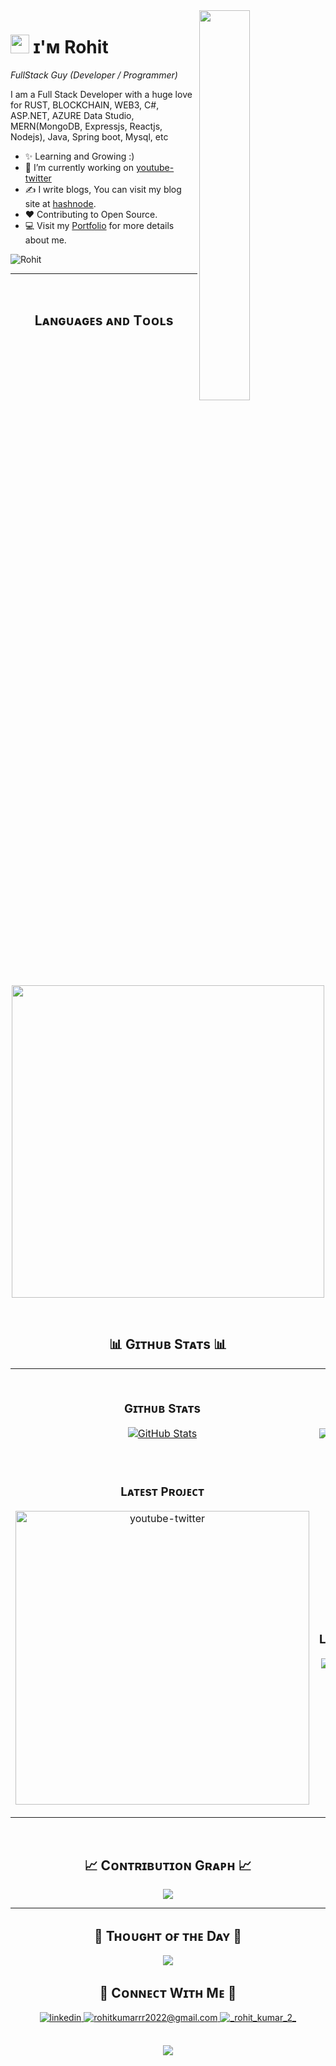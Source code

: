 

<!--Night Owl image-->
<div>
  <img align="right" width="40%" src="https://owlbertsio-resized.s3.amazonaws.com/Popper.psd.full.png">
</div>

<!--Header Name-->
# <img src="https://emojis.slackmojis.com/emojis/images/1531849430/4246/blob-sunglasses.gif?1531849430" width="30"/> ɪ'ᴍ Rohit 
*FullStack Guy (Developer / Programmer)*
<br /> 

<!--Start Intro-->               
<p align="left">I am a Full Stack Developer with a huge love for RUST, BLOCKCHAIN, WEB3, C#, ASP.NET, AZURE Data Studio, MERN(MongoDB, Expressjs, Reactjs, Nodejs), Java, Spring boot, Mysql, etc  </p>

- ✨ Learning and Growing :)
- 🔭 I’m currently working on [youtube-twitter](https://github.com/0Rohit2022/TubeTweets)
- ✍ I write blogs, You can visit my blog site at [hashnode](https://rohitkumar0.hashnode.dev/).
- ❤ Contributing to Open Source.
- 💻 Visit my [Portfolio](https://rohit-kumar-portfolio0.netlify.app) for more details about me. 
<!--End Intro-->

<!--Profile Count Badge-->
<p align="left">
  <img src="https://komarev.com/ghpvc/?username=0Rohit2022&label=Profile%20views&color=770677&style=for-the-badge&logo=star" alt="Rohit" style="padding-right:20px;" />
</p>

---
<br />

<!--Languages and Tools Section-->       
<h2 align="center">Lᴀɴɢᴜᴀɢᴇs ᴀɴᴅ Tᴏᴏʟs</h2> 
<p align="center">
<img width="500px"  src="https://skillicons.dev/icons?i=js,react,redux,tailwind,nodejs,express,mongo,mysql,java,springboot,microservices,jsp,servlet,html,css,appwrite,git,vscode,postman&perline=10"  />
</p>
<br />

<!--Github stats Table--> 
<h2 align="center">📊 Gɪᴛʜᴜʙ Sᴛᴀᴛs 📊</h2>

<table width="100%">
  <tr>
    <td width="50%">
      <h3 align="center"><strong>Gɪᴛʜᴜʙ Sᴛᴀᴛs</strong></h3>
      <p align="center">
        <a href="https://github.com/0Rohit2022">
          <img align="center" src="https://github-readme-stats.vercel.app/api?username=0Rohit2022&count_private=true&show_icons=true&theme=nightowl" alt="GitHub Stats" />
        </a>
      </p>
    </td>
    <td width="50%">
      <h3 align="center"><strong>Sᴛʀᴇᴀᴋ Sᴛᴀᴛs</strong></h3>
      <p align="center">
        <a href="https://github.com/0Rohit2022">
          <img align="center" src="https://streak-stats.demolab.com?user=0Rohit2022&theme=nightowl" alt="Streak Stats" />
        </a>
      </p>
    </td>
  </tr>
  <tr>
    <td width="50%">
      <h3 align="center"><strong>Lᴀᴛᴇsᴛ Pʀᴏᴊᴇᴄᴛ</strong></h3>
      <p align="center">
        <a href="https://github.com/0Rohit2022/TubeTweets">
          <img align="center" width="470" src="https://github-readme-stats.vercel.app/api/pin/?username=0Rohit2022&repo=TubeTweets&theme=nightowl&show_owner=true" alt="youtube-twitter" />
        </a>
      </p>
    </td>
    <td width="50%">
      <h3 align="center"><strong>Tᴏᴘ Languages</strong></h3>
      <p align="center">
        <a href="https://github.com/0Rohit2022">
          <img align="center" src="https://github-readme-stats.vercel.app/api/top-langs/?username=0Rohit2022&theme=nightowl&hide_border=false&include_all_commits=false&count_private=true&layout=compact" alt="Top Langs" />
        </a>
      </p>
    </td>
  </tr>
</table>
<br />

<!--Contribution Graph-->
<h2 align="center">📈 Cᴏɴᴛʀɪʙᴜᴛɪᴏɴ Gʀᴀᴘʜ 📈</h2>
<div align="center">
    <img src="https://github-readme-activity-graph.vercel.app/graph?username=0Rohit2022&bg_color=011627&color=79d3c3&line=c792ea&point=ffeb95&area=true&hide_border=false" border-radius="15">
</div>

---

<!--Dynamic Quote card updated everyday at 12 PM--> 
<h2 align="center">🌟 Tʜᴏᴜɢʜᴛ ᴏғ ᴛʜᴇ Dᴀʏ 🌟</h2>




<!--STARTS_HERE_QUOTE_CARD-->
<p align="center">
    <img src="https://readme-daily-quotes.vercel.app/api?author=Henry%20David%20Thoreau&quote=What%20you%20get%20by%20achieving%20your%20goals%20is%20not%20as%20important%20as%20what%20you%20become%20by%20achieving%20your%20goals.&theme=dark&bg_color=011627&author_color=ffeb95">
</p>
<!--ENDS_HERE_QUOTE_CARD-->





<!--Contact Section--> 

<h2 align="center">🤝 Cᴏɴɴᴇᴄᴛ Wɪᴛʜ Mᴇ 🤝 </h2>
<div align="center">
 <a href="https://in.linkedin.com/in/rohit-kumar-a56085237" target="_blank">
<img src=https://img.shields.io/badge/linkedin-%231E77B5.svg?&style=for-the-badge&logo=linkedin&logoColor=white alt=linkedin style="margin-bottom: 5px;" />
</a>
  
<a href="mailto:rohitkumarrr2022@gmail.com" target="_blank">
<img src="https://img.shields.io/badge/Gmail-D14836?style=for-the-badge&logo=gmail&logoColor=white" alt=rohitkumarrr2022@gmail.com mail style="margin-bottom: 5px;" />
</a>

<a href="https://www.instagram.com/_rohit_kumar_2_/" target="_blank">
<img src=https://img.shields.io/badge/Instagram-E4405F?style=for-the-badge&logo=instagram&logoColor=white alt=_rohit_kumar_2_ Instagram style="margin-bottom: 5px;" />
</a>

<!--
<a href="https://twitter.com/" target="_blank">
<img src="https://img.shields.io/badge/Twitter-1DA1F2?style=for-the-badge&logo=twitter&logoColor=white" alt="kiran__a__n Twitter" style="margin-bottom: 5px;" />
</a> -->
</div>
<br/>



<!--Footer--> 
<p align="center">
  <img src="https://capsule-render.vercel.app/api?type=waving&color=gradient&height=65&section=footer"/>
</p>
